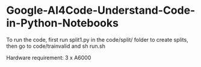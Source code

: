 # Google-AI4Code-Understand-Code-in-Python-Notebooks
To run the code, first run split1.py in the code/split/ folder to create splits, then go to code/trainvalid and sh run.sh

Hardware requirement: 3 x A6000
